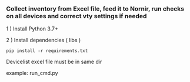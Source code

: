 
### Collect inventory from Excel file, feed it to Nornir, run checks on all devices and correct vty settings if needed

1 ) Install Python 3.7+

2 ) Install dependencies ( libs ) 

	pip install -r requirements.txt

Devicelist excel file must be in same dir


example:    run_cmd.py

